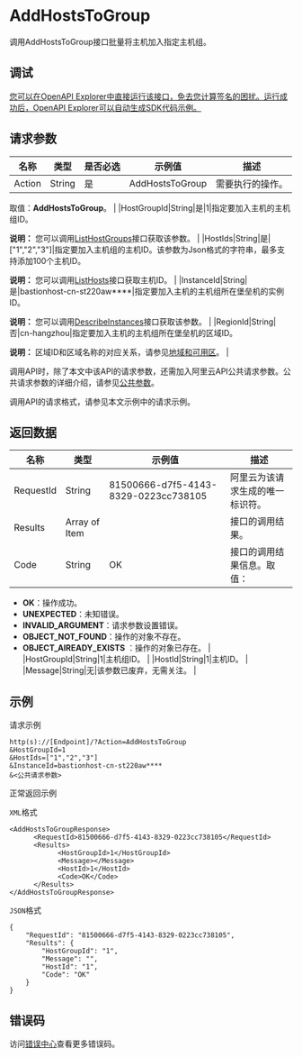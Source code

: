 # AddHostsToGroup

调用AddHostsToGroup接口批量将主机加入指定主机组。

## 调试

[您可以在OpenAPI Explorer中直接运行该接口，免去您计算签名的困扰。运行成功后，OpenAPI Explorer可以自动生成SDK代码示例。](https://api.aliyun.com/#product=Yundun-bastionhost&api=AddHostsToGroup&type=RPC&version=2019-12-09)

## 请求参数

|名称|类型|是否必选|示例值|描述|
|--|--|----|---|--|
|Action|String|是|AddHostsToGroup|需要执行的操作。

 取值：**AddHostsToGroup**。 |
|HostGroupId|String|是|1|指定要加入主机的主机组ID。

 **说明：** 您可以调用[ListHostGroups](~~201307~~)接口获取该参数。 |
|HostIds|String|是|\["1","2","3"\]|指定要加入主机组的主机ID。该参数为Json格式的字符串，最多支持添加100个主机ID。

 **说明：** 您可以调用[ListHosts](~~200665~~)接口获取主机ID。 |
|InstanceId|String|是|bastionhost-cn-st220aw\*\*\*\*|指定要加入主机的主机组所在堡垒机的实例ID。

 **说明：** 您可以调用[DescribeInstances](~~153281~~)接口获取该参数。 |
|RegionId|String|否|cn-hangzhou|指定要加入主机的主机组所在堡垒机的区域ID。

 **说明：** 区域ID和区域名称的对应关系，请参见[地域和可用区](~~40654~~)。 |

调用API时，除了本文中该API的请求参数，还需加入阿里云API公共请求参数。公共请求参数的详细介绍，请参见[公共参数](~~148139~~)。

调用API的请求格式，请参见本文示例中的请求示例。

## 返回数据

|名称|类型|示例值|描述|
|--|--|---|--|
|RequestId|String|81500666-d7f5-4143-8329-0223cc738105|阿里云为该请求生成的唯一标识符。 |
|Results|Array of Item| |接口的调用结果。 |
|Code|String|OK|接口的调用结果信息。取值：

 -   **OK**：操作成功。
-   **UNEXPECTED**：未知错误。
-   **INVALID\_ARGUMENT**：请求参数设置错误。
-   **OBJECT\_NOT\_FOUND**：操作的对象不存在。
-   **OBJECT\_AlREADY\_EXISTS** ：操作的对象已存在。 |
|HostGroupId|String|1|主机组ID。 |
|HostId|String|1|主机ID。 |
|Message|String|无|该参数已废弃，无需关注。 |

## 示例

请求示例

```
http(s)://[Endpoint]/?Action=AddHostsToGroup
&HostGroupId=1
&HostIds=["1","2","3"]
&InstanceId=bastionhost-cn-st220aw****
&<公共请求参数>
```

正常返回示例

`XML`格式

```
<AddHostsToGroupResponse>
      <RequestId>81500666-d7f5-4143-8329-0223cc738105</RequestId>
      <Results>
            <HostGroupId>1</HostGroupId>
            <Message></Message>
            <HostId>1</HostId>
            <Code>OK</Code>
      </Results>
</AddHostsToGroupResponse>
```

`JSON`格式

```
{
	"RequestId": "81500666-d7f5-4143-8329-0223cc738105",
	"Results": {
		"HostGroupId": "1",
		"Message": "",
		"HostId": "1",
		"Code": "OK"
	}
}
```

## 错误码

访问[错误中心](https://error-center.alibabacloud.com/status/product/Yundun-bastionhost)查看更多错误码。

